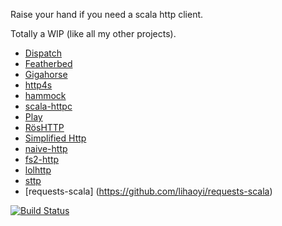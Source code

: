 Raise your hand if you need a scala http client.

Totally a WIP (like all my other projects).

- [Dispatch](https://github.com/dispatch/reboot)
- [Featherbed](https://github.com/finagle/featherbed)
- [Gigahorse](https://github.com/eed3si9n/gigahorse)
- [http4s](https://github.com/http4s/http4s)
- [hammock](https://github.com/pepegar/hammock)
- [scala-httpc](https://github.com/amrhassan/scala-httpc)
- [Play](https://www.playframework.com/documentation/2.5.x/ScalaWS)
- [RösHTTP](https://github.com/hmil/RosHTTP)
- [Simplified Http](https://github.com/scalaj/scalaj-http)
- [naive-http](https://github.com/timt/naive-http)
- [fs2-http](https://github.com/Spinoco/fs2-http)
- [lolhttp](https://github.com/criteo/lolhttp)
- [sttp](https://github.com/softwaremill/sttp)
- [requests-scala] (https://github.com/lihaoyi/requests-scala)

[![Build Status](https://travis-ci.org/mfirry/scala-http-clients.png?branch=master)](https://travis-ci.org/mfirry/scala-http-clients)
